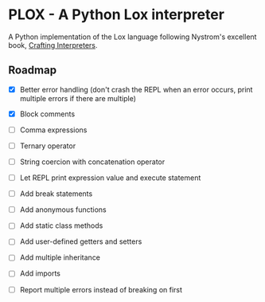 # PLOX - A Python Lox interpreter

A Python implementation of the Lox language following Nystrom's excellent book, [Crafting Interpreters](https://craftinginterpreters.com).

## Roadmap

* [x] Better error handling (don't crash the REPL when an error occurs, print multiple errors if there are multiple)

* [x] Block comments
* [ ] Comma expressions
* [ ] Ternary operator
* [ ] String coercion with concatenation operator
* [ ] Let REPL print expression value and execute statement
* [ ] Add break statements
* [ ] Add anonymous functions
* [ ] Add static class methods
* [ ] Add user-defined getters and setters
* [ ] Add multiple inheritance
* [ ] Add imports
* [ ] Report multiple errors instead of breaking on first